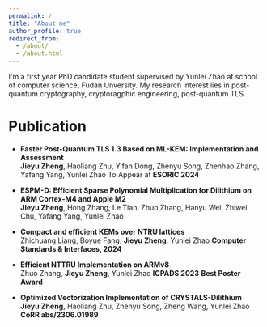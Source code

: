```yaml
---
permalink: /
title: "About me"
author_profile: true
redirect_from: 
  - /about/
  - /about.html
---
```


I'm a first year PhD candidate student supervised by Yunlei Zhao at school of computer science, Fudan Unversity. My research interest lies in post-quantum cryptography, cryptoragphic engineering, post-quantum TLS.

Publication
======
- **Faster Post-Quantum TLS 1.3 Based on ML-KEM: Implementation and Assessment**<br>
**Jieyu Zheng**, Haoliang Zhu, Yifan Dong, Zhenyu Song, Zhenhao Zhang, Yafang Yang, Yunlei Zhao
To Appear at **ESORIC 2024**

- **ESPM-D: Efficient Sparse Polynomial Multiplication for Dilithium on ARM Cortex-M4 and Apple M2**<br>
**Jieyu Zheng**, Hong Zhang, Le Tian, Zhuo Zhang, Hanyu Wei, Zhiwei Chu, Yafang Yang, Yunlei Zhao

- **Compact and efficient KEMs over NTRU lattices**<br>
Zhichuang Liang, Boyue Fang, **Jieyu Zheng**,  Yunlei Zhao
**Computer Standards & Interfaces, 2024**

- **Efficient NTTRU Implementation on ARMv8**<br>
Zhuo Zhang, **Jieyu Zheng**, Yunlei Zhao
**ICPADS 2023**
**Best Poster Award**

- **Optimized Vectorization Implementation of CRYSTALS-Dilithium**<br>
**Jieyu Zheng**, Haoliang Zhu, Zhenyu Song, Zheng Wang, Yunlei Zhao
**CoRR abs/2306.01989**


